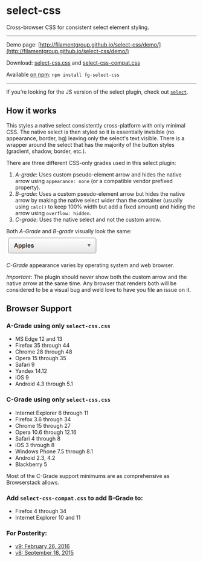select-css
==========


Cross-browser CSS for consistent select element styling.

---

Demo page: [http://filamentgroup.github.io/select-css/demo/](http://filamentgroup.github.io/select-css/demo/)

Download: [select-css.css](https://github.com/filamentgroup/select-css/blob/master/src/select-css.css) and [select-css-compat.css](https://github.com/filamentgroup/select-css/blob/master/src/select-css-compat.css)

Available [on npm](https://www.npmjs.com/package/fg-select-css): `npm install fg-select-css`

---

If you’re looking for the JS version of the select plugin, check out [`select`](https://github.com/filamentgroup/select).

## How it works

This styles a native select consistently cross-platform with only minimal CSS. The native select is then styled so it is essentially invisible (no appearance, border, bg) leaving only the select's text visible. There is a wrapper around the select that has the majority of the button styles (gradient, shadow, border, etc.).

There are three different CSS-only grades used in this select plugin:

1. *A-grade*: Uses custom pseudo-element arrow and hides the native arrow using `appearance: none` (or a compatible vendor prefixed property).
1. *B-grade*: Uses a custom pseudo-element arrow but hides the native arrow by making the native select wider than the container (usually using <code>calc()</code> to keep 100% width but add a fixed amount) and hiding the arrow using <code>overflow: hidden</code>.
1. *C-grade*: Uses the native select and not the custom arrow.

Both *A-Grade* and *B-grade* visually look the same:
![A and B-Grade select-css](artifacts/a-grade.png)

*C-Grade* appearance varies by operating system and web browser.

*Important*: The plugin should never show both the custom arrow and the native arrow at the same time. Any browser that renders both will be considered to be a visual bug and we’d love to have you file an issue on it.


## Browser Support

### A-Grade using only `select-css.css`

* MS Edge 12 and 13
* Firefox 35 through 44
* Chrome 28 through 48
* Opera 15 through 35
* Safari 9
* Yandex 14.12
* iOS 9
* Android 4.3 through 5.1

### C-Grade using only `select-css.css`

* Internet Explorer 6 through 11
* Firefox 3.6 through 34
* Chrome 15 through 27
* Opera 10.6 through 12.16
* Safari 4 through 8
* iOS 3 through 8
* Windows Phone 7.5 through 8.1
* Android 2.3, 4.2
* Blackberry 5

Most of the C-Grade support minimums are as comprehensive as Browserstack allows.

### Add `select-css-compat.css` to add B-Grade to:

* Firefox 4 through 34
* Internet Explorer 10 and 11

### For Posterity:

* [v9: February 26, 2016](http://output.jsbin.com/wurazow)
* [v8: September 18, 2015](http://output.jsbin.com/yaruh)